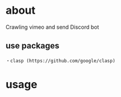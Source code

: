 # about

Crawling vimeo and send Discord bot

## use packages
```
・clasp (https://github.com/google/clasp)
```

# usage



